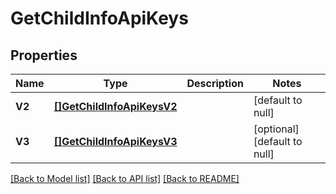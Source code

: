 # GetChildInfoApiKeys

## Properties
Name | Type | Description | Notes
------------ | ------------- | ------------- | -------------
**V2** | [**[]GetChildInfoApiKeysV2**](GetChildInfoApiKeys_v2.md) |  | [default to null]
**V3** | [**[]GetChildInfoApiKeysV3**](GetChildInfoApiKeys_v3.md) |  | [optional] [default to null]

[[Back to Model list]](../README.md#documentation-for-models) [[Back to API list]](../README.md#documentation-for-api-endpoints) [[Back to README]](../README.md)


